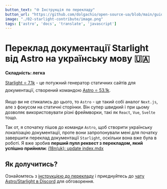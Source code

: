 ```yaml
---
button_text: "🌐 Інструкція по перекладу"
button_url: "https://github.com/dolgachio/open-source-ua/blob/main/guides/starlight-contribute.md"
image: "./02-starlight-contribute/image.png"
tags: ['astro', 'docs', 'translate', 'javascript']
---
```


# Переклад документації Starlight від Astro на українську мову 🇺🇦

**Складність: легка**

[Starlight ⭐ 7.1k](https://github.com/withastro/starlight) - це потужний генератор статичних сайтів для документації, створений командою [Astro ⭐ 53.1k](https://astro.build/). 

Якщо ви не стикались до цього, то `Astro` - це такий собі аналог `Next.js`, але з фокусом на статичні сторінки. Він супер швидкий і при цьому дозволяє використовувати різні фреймворки, такі як `React`, `Vue`, `Svelte` тощо.

Так от, я спочатку пішов до команди `Astro`, щоб створити українську локалізацію документації, проте вони запропонували мені для початку завершити переклад документації `Starlight`, оскільки вона вже була в роботі. Я вже зробив **перший пулл реквест з перекладом, який успішно прийняли**: [i18n(uk): update index.mdx](https://github.com/withastro/starlight/pull/3381)

## Як долучитись?

Ознайомтесь з [інструкцією до перекладу](https://github.com/dolgachio/open-source-ua/blob/main/guides/starlight-contribute.md) і приєднуйтесь до [чату Astro/Starlight в Discord](https://astro.build/chat) для обговорення.




